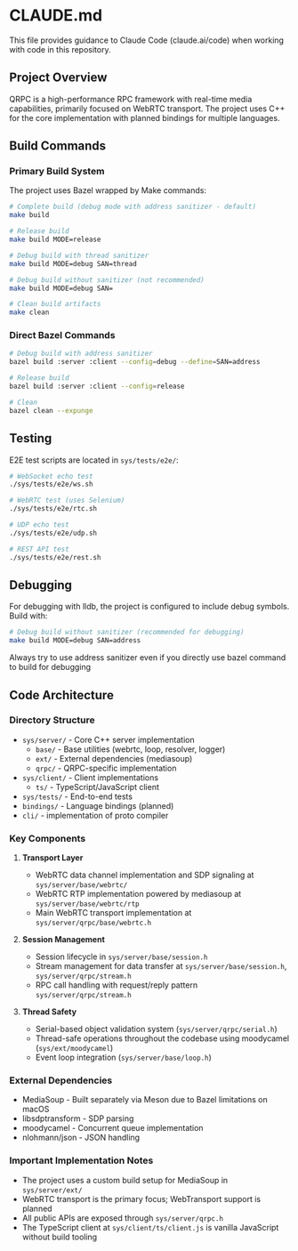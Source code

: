 # CLAUDE.md

This file provides guidance to Claude Code (claude.ai/code) when working with code in this repository.

## Project Overview

QRPC is a high-performance RPC framework with real-time media capabilities, primarily focused on WebRTC transport. The project uses C++ for the core implementation with planned bindings for multiple languages.

## Build Commands

### Primary Build System
The project uses Bazel wrapped by Make commands:

```bash
# Complete build (debug mode with address sanitizer - default)
make build

# Release build
make build MODE=release

# Debug build with thread sanitizer
make build MODE=debug SAN=thread

# Debug build without sanitizer (not recommended)
make build MODE=debug SAN=

# Clean build artifacts
make clean
```

### Direct Bazel Commands
```bash
# Debug build with address sanitizer
bazel build :server :client --config=debug --define=SAN=address

# Release build
bazel build :server :client --config=release

# Clean
bazel clean --expunge
```

## Testing

E2E test scripts are located in `sys/tests/e2e/`:

```bash
# WebSocket echo test
./sys/tests/e2e/ws.sh

# WebRTC test (uses Selenium)
./sys/tests/e2e/rtc.sh

# UDP echo test
./sys/tests/e2e/udp.sh

# REST API test
./sys/tests/e2e/rest.sh
```

## Debugging

For debugging with lldb, the project is configured to include debug symbols. Build with:

```bash
# Debug build without sanitizer (recommended for debugging)
make build MODE=debug SAN=address
```

Always try to use address sanitizer even if you directly use bazel command to build for debugging

## Code Architecture

### Directory Structure
- `sys/server/` - Core C++ server implementation
  - `base/` - Base utilities (webrtc, loop, resolver, logger)
  - `ext/` - External dependencies (mediasoup)
  - `qrpc/` - QRPC-specific implementation
- `sys/client/` - Client implementations
  - `ts/` - TypeScript/JavaScript client
- `sys/tests/` - End-to-end tests
- `bindings/` - Language bindings (planned)
- `cli/` - implementation of proto compiler

### Key Components

1. **Transport Layer**
   - WebRTC data channel implementation and SDP signaling at `sys/server/base/webrtc/`
   - WebRTC RTP implementation powered by mediasoup at `sys/server/base/webrtc/rtp`
   - Main WebRTC transport implementation at `sys/server/qrpc/base/webrtc.h`

2. **Session Management**
   - Session lifecycle in `sys/server/base/session.h`
   - Stream management for data transfer at `sys/server/base/session.h`, `sys/server/qrpc/stream.h`
   - RPC call handling with request/reply pattern `sys/server/qrpc/stream.h`

3. **Thread Safety**
   - Serial-based object validation system (`sys/server/qrpc/serial.h`)
   - Thread-safe operations throughout the codebase using moodycamel (`sys/ext/moodycamel`)
   - Event loop integration (`sys/server/base/loop.h`)

### External Dependencies
- MediaSoup - Built separately via Meson due to Bazel limitations on macOS
- libsdptransform - SDP parsing
- moodycamel - Concurrent queue implementation
- nlohmann/json - JSON handling

### Important Implementation Notes
- The project uses a custom build setup for MediaSoup in `sys/server/ext/`
- WebRTC transport is the primary focus; WebTransport support is planned
- All public APIs are exposed through `sys/server/qrpc.h`
- The TypeScript client at `sys/client/ts/client.js` is vanilla JavaScript without build tooling